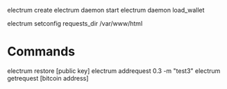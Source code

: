 electrum create
electrum daemon start
electrum daemon load_wallet

electrum setconfig requests_dir /var/www/html

# Commands
electrum restore [public key]
electrum addrequest 0.3 -m "test3"
electrum getrequest [bitcoin address]
